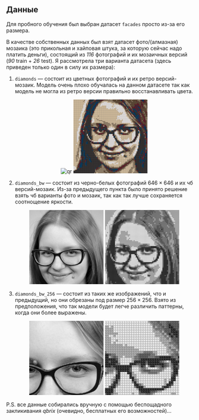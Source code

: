 ## Данные  

Для пробного обучения был выбран датасет ```facades``` просто из-за его размера.  

В качестве собственных данных был взят датасет фото/(алмазная) мозаика (это прикольная и хайповая штука, за которую сейчас надо платить деньги), состоящий из *116* фотографий и их мозаичных версий (*90* train + *26* test).
Я рассмотрела три варианта датасета (здесь приведен только один в силу их размера):  

1. ```diamonds``` — состоит из цветных фотографий и их ретро версий-мозаик. Модель очень плохо обучалась на данном датасете так как модель не могла из ретро версии правильно восстанавливать цвета.
   <p align="center">
       <img width="200px" src="color.png" alt="qr"/>
       <img width="200px" src="retro.png" alt="qr"/>
   </p>
2. ```diamonds_bw``` — состоит из черно-белых фотографий $646 \times 646$ и их чб версий-мозаик. Из-за предыдущего пункта было принято решение взять чб варианты фото и мозаик, так как так лучше сохраняется соотнощение яркости.
   <p align="center">
       <img width="200px" src="bw.png" alt="qr"/>
       <img width="200px" src="bw_d.png" alt="qr"/>
   </p>
3. ```diamonds_bw_256``` — состоит из таких же изображений, что и предыдущий, но они обрезаны под размер $256 \times 256$. Взято из предположения, что так модели будет легче различить паттерны, когда они более выражены.
   <p align="center">
       <img width="200px" src="bw_256.png" alt="qr"/>
       <img width="200px" src="bw_d_256.png" alt="qr"/>
   </p>

P.S. все данные собирались вручную с помощью беспощадного закликивания *qbrix* (очевидно, бесплатных его возможностей)...
